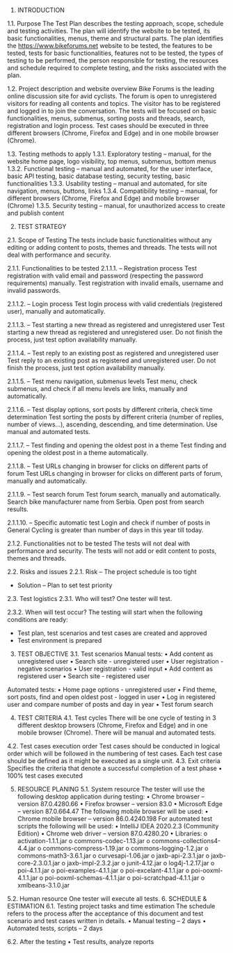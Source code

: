 1.	INTRODUCTION

1.1.	Purpose
The Test Plan describes the testing approach, scope, schedule and testing activities. The plan will identify the website to be tested, its basic functionalities, menus, theme and structural parts.
The plan identifies the https://www.bikeforums.net website to be tested, the features to be tested, tests for basic functionalities, features not to be tested, the types of testing to be performed, the person responsible for testing, the resources and schedule required to complete testing, and the risks associated with the plan.

1.2.	Project description and website overview
Bike Forums is the leading online discussion site for avid cyclists.
The forum is open to unregistered visitors for reading all contents and topics. The visitor has to be registered and logged in to join the conversation.
The tests will be focused on basic functionalities, menus, submenus, sorting posts and threads, search, registration and login process. Test cases should be executed in three different browsers (Chrome, Firefox and Edge) and in one mobile browser (Chrome).

1.3.	Testing methods to apply 
1.3.1. Exploratory testing – manual, for the website home page, logo visibility, top menus, submenus, bottom menus
1.3.2. Functional testing – manual and automated, for the user interface, basic API testing, basic database testing, security testing, basic functionalities
1.3.3. Usability testing – manual and automated, for site navigation, menus, buttons, links
1.3.4. Compatibility testing – manual, for different browsers (Chrome, Firefox and Edge) and mobile browser (Chrome)
1.3.5. Security testing – manual, for unauthorized access to create and publish content




2.	TEST STRATEGY

2.1.	Scope of Testing
The tests include basic functionalities without any editing or adding content to posts, themes and threads. The tests will not deal with performance and security.

2.1.1. 	Functionalities to be tested
2.1.1.1. – Registration process
Test registration with valid email and password (respecting the password requirements) manually.
Test registration with invalid emails, username and invalid passwords.

2.1.1.2. – Login process
Test login process with valid credentials (registered user), manually and automatically.

2.1.1.3. – Test starting a new thread as registered and unregistered user
Test starting a new thread as registered and unregistered user. Do not finish the process, just test option availability manually.

2.1.1.4. – Test reply to an existing post as registered and unregistered user
Test reply to an existing post as registered and unregistered user. Do not finish the process, just test option availability manually.

2.1.1.5. – Test menu navigation, submenus levels
Test menu, check submenus, and check if all menu levels are links, manually and automatically.

2.1.1.6. – Test display options, sort posts by different criteria, check time determination
Test sorting the posts by different criteria (number of replies, number of views…), ascending, descending, and time determination. Use manual and automated tests.

2.1.1.7. – Test finding and opening the oldest post in a theme
Test finding and opening the oldest post in a theme automatically.

2.1.1.8. – Test URLs changing in browser for clicks on different parts of forum
Test URLs changing in browser for clicks on different parts of forum, manually and automatically.

2.1.1.9. – Test search forum
Test forum search, manually and automatically. Search bike manufacturer name from Serbia. Open post from search results.

2.1.1.10. – Specific automatic test
Login and check if number of posts in General Cycling is greater than number of days in this year till today.


2.1.2. 	Functionalities not to be tested
The tests will not deal with performance and security.
The tests will not add or edit content to posts, themes and threads.



2.2.	Risks and issues
2.2.1. Risk – The project schedule is too tight 
-	Solution – Plan to set test priority 


2.3.	Test logistics
2.3.1. 	Who will test?
One tester will test.

2.3.2. 	When will test occur?
The testing will start when the following conditions are ready:
-	Test plan, test scenarios and test cases are created and approved
-	Test environment is prepared


3.	TEST OBJECTIVE
3.1.	Test scenarios
Manual tests:
•	Add content as unregistered user
•	Search site - unregistered user
•	User registration - negative scenarios
•	User registration - valid input
•	Add content as registered user
•	Search site - registered user

Automated tests:
•	Home page options - unregistered user
•	Find theme, sort posts, find and open oldest post - logged in user
•	Log in registered user and compare number of posts and day in year
•	Test forum search


4.	TEST CRITERIA
4.1.	Test cycles
There will be one cycle of testing in 3 different desktop browsers (Chrome, Firefox and Edge) and in one mobile browser (Chrome).
There will be manual and automated tests.

4.2.	Test cases execution order
Test cases should be conducted in logical order which will be followed in the numbering of test cases.
Each test case should be defined as it might be executed as a single unit.
4.3.	Exit criteria
 Specifies the criteria that denote a successful completion of a test phase
•	100% test cases executed


5.	RESOURCE PLANING
5.1.	System resource
The tester will use the following desktop application during testing:
•	Chrome browser – version 87.0.4280.66
•	Firefox browser – version 83.0
•	Microsoft Edge – version 87.0.664.47
The following mobile browser will be used:
•	Chrome mobile browser – version 86.0.4240.198
For automated test scripts the following will be used:
•	IntelliJ IDEA 2020.2.3 (Community Edition)
•	Chrome web driver – version 87.0.4280.20
•	Libraries:
o	activation-1.1.1.jar
o	commons-codec-1.13.jar
o	commons-collections4-4.4.jar
o	commons-compress-1.19.jar
o	commons-logging-1.2.jar
o	commons-math3-3.6.1.jar
o	curvesapi-1.06.jar
o	jaxb-api-2.3.1.jar
o	jaxb-core-2.3.0.1.jar
o	jaxb-impl-2.3.2.jar
o	junit-4.12.jar
o	log4j-1.2.17.jar
o	poi-4.1.1.jar
o	poi-examples-4.1.1.jar
o	poi-excelant-4.1.1.jar
o	poi-ooxml-4.1.1.jar
o	poi-ooxml-schemas-4.1.1.jar
o	poi-scratchpad-4.1.1.jar
o	xmlbeans-3.1.0.jar

5.2.	Human resource
One tester will execute all tests.
6.	SCHEDULE & ESTIMATION
6.1.	Testing project tasks and time estimation
The schedule refers to the process after the acceptance of this document and test scenario and test cases written in details.
•	Manual testing – 2 days
•	Automated tests, scripts – 2 days

6.2.	After the testing
•	Test results, analyze reports


